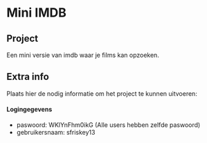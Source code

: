 # Mini IMDB

## Project
Een mini versie van imdb waar je films kan opzoeken.

## Extra info
Plaats hier de nodig informatie om het
project te kunnen uitvoeren:


#### Logingegevens
-  paswoord: WKlYnFhm0ikG (Alle users hebben zelfde paswoord)
-  gebruikersnaam: sfriskey13

